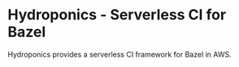Hydroponics - Serverless CI for Bazel
=====================================
Hydroponics provides a serverless CI framework for Bazel in AWS.
